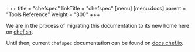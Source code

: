 +++
title = "chefspec"
linkTitle = "chefspec"
[menu]
  [menu.docs]
    parent = "Tools Reference"
    weight = "300"
+++

We are in the process of migrating this documentation to its new home here on [chef.sh](https://chef.sh).

Until then, current `chefspec` documentation can be found on [docs.chef.io](https://docs.chef.io/chefspec.html).
